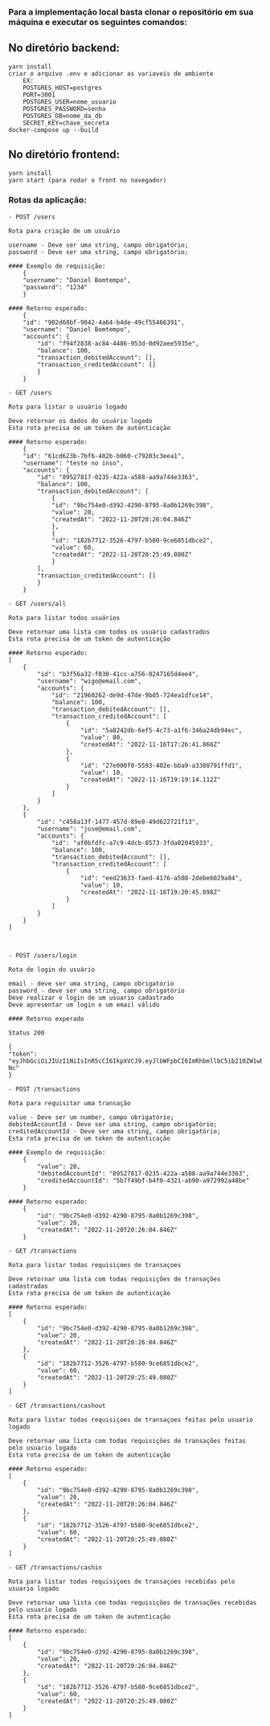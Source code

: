 ### Para a implementação local basta clonar o repositório em sua máquina e executar os seguintes comandos:

## No diretório backend:

    yarn install
    criar o arquivo .env e adicionar as variaveis de ambiente
        EX:
        POSTGRES_HOST=postgres
        PORT=3001
        POSTGRES_USER=nome_usuario
        POSTGRES_PASSWORD=senha
        POSTGRES_DB=nome_da_db
        SECRET_KEY=chave_secreta
    docker-compose up --build

## No diretório frontend:

    yarn install
    yarn start (para rodar o front no navegador)

### Rotas da aplicação:

    - POST /users

    Rota para criação de um usuário

    username - Deve ser uma string, campo obrigatório;
    password - Deve ser uma string, campo obrigatório;

    #### Exemplo de requisição:
        {
        "username": "Daniel Bomtempo",
        "password": "1234"
        }

    #### Retorno esperado:
        {
        "id": "902d68bf-9842-4a64-b4de-49cf55466391",
        "username": "Daniel Bomtempo",
        "accounts": {
    	    "id": "f94f2838-ac84-4486-953d-0d92aee5935e",
    	    "balance": 100,
    	    "transaction_debitedAccount": [],
    	    "transaction_creditedAccount": []
            }
        }

    - GET /users

    Rota para listar o usuário logado

    Deve retornar os dados do usuário logado
    Esta rota precisa de um token de autenticação

    #### Retorno esperado:
        {
        "id": "61cd623b-7bf6-402b-b060-c79203c3eea1",
        "username": "teste no inso",
        "accounts": {
    	    "id": "89527817-0235-422a-a588-aa9a744e3363",
    	    "balance": 100,
    	    "transaction_debitedAccount": [
    		    {
    			"id": "9bc754e0-d392-4290-8795-8a0b1269c398",
    			"value": 20,
    			"createdAt": "2022-11-20T20:26:04.846Z"
    		    },
    		    {
    			"id": "182b7712-3526-4797-b580-9ce6851dbce2",
    			"value": 60,
    			"createdAt": "2022-11-20T20:25:49.080Z"
    		    }
    	    ],
    	    "transaction_creditedAccount": []
            }
        }

    - GET /users/all

    Rota para listar todos usuários

    Deve retornar uma lista com todos os usuário cadastrados
    Esta rota precisa de um token de autenticação

    #### Retorno esperado:
    [
        {
            "id": "b3f56a32-f030-41cc-a756-0247165d4ee4",
            "username": "wigo@email.com",
            "accounts": {
                "id": "21960262-de9d-47de-9bd5-724ea1dfce14",
                "balance": 100,
                "transaction_debitedAccount": [],
                "transaction_creditedAccount": [
                    {
                        "id": "5a8242db-6ef5-4c73-a1f6-346a24db94ec",
                        "value": 80,
                        "createdAt": "2022-11-16T17:26:41.866Z"
                    },
                    {
                        "id": "27e000f0-5593-402e-bba9-a3380791ffd1",
                        "value": 10,
                        "createdAt": "2022-11-16T19:19:14.112Z"
                    }
                ]
            }
        },
        {
            "id": "c458a13f-1477-457d-89e8-49d622721f13",
            "username": "jose@email.com",
            "accounts": {
                "id": "af0bfdfc-a7c9-4dcb-8573-3fda82045933",
                "balance": 100,
                "transaction_debitedAccount": [],
                "transaction_creditedAccount": [
                    {
                        "id": "eed23633-faed-4176-a508-2debe6029a84",
                        "value": 10,
                        "createdAt": "2022-11-16T19:20:45.898Z"
                    }
                ]
            }
        }
    ]



    - POST /users/login

    Rota de login do usuário

    email - deve ser uma string, campo obrigatório
    password - deve ser uma string, campo obrigatório
    Deve realizar o login de um usuario cadastrado
    Deve apresentar um login e um email válido

    #### Retorno experado

    Status 200

    {
    "token": "eyJhbGciOiJIUzI1NiIsInR5cCI6IkpXVCJ9.eyJlbWFpbCI6ImRhbmllbC5ib210ZW1wby5zbUBnbWFpbC5jb20iLCJpYXQiOjE2NjgwMTQ2NTcsImV4cCI6MTY2ODEwMTA1Nywic3ViIjoiMTc5MjRlODEtNWEwYy00Mjc0LWJkNDQtMDEzNzRlNDUxODc3In0._5ueH_dloxZvhbfOwOGK9jIeSzfgSqxN4qJQSkFs-Nc"
    }

    - POST /transactions

    Rota para requisitar uma transação

    value - Deve ser um number, campo obrigatório;
    debitedAccountId - Deve ser uma string, campo obrigatório;
    creditedAccountId - Deve ser uma string, campo obrigatório;
    Esta rota precisa de um token de autenticação

    #### Exemplo de requisição:
        {
            "value": 20,
            "debitedAccountId": "89527817-0235-422a-a588-aa9a744e3363",
            "creditedAccountId": "5b7f49bf-b4f0-4321-ab90-a972992a48be"
        }

    #### Retorno esperado:
        {
            "id": "9bc754e0-d392-4290-8795-8a0b1269c398",
            "value": 20,
            "createdAt": "2022-11-20T20:26:04.846Z"
        }

    - GET /transactions

    Rota para listar todas requisiçoes de transaçoes

    Deve retornar uma lista com todas requisições de transações cadastradas
    Esta rota precisa de um token de autenticação

    #### Retorno esperado:
    [
        {
            "id": "9bc754e0-d392-4290-8795-8a0b1269c398",
            "value": 20,
            "createdAt": "2022-11-20T20:26:04.846Z"
        },
        {
            "id": "182b7712-3526-4797-b580-9ce6851dbce2",
            "value": 60,
            "createdAt": "2022-11-20T20:25:49.080Z"
        }
    ]

    - GET /transactions/cashout

    Rota para listar todas requisiçoes de transaçoes feitas pelo usuario logado

    Deve retornar uma lista com todas requisições de transações feitas pelo usuario logado
    Esta rota precisa de um token de autenticação

    #### Retorno esperado:
    [
        {
            "id": "9bc754e0-d392-4290-8795-8a0b1269c398",
            "value": 20,
            "createdAt": "2022-11-20T20:26:04.846Z"
        },
        {
            "id": "182b7712-3526-4797-b580-9ce6851dbce2",
            "value": 60,
            "createdAt": "2022-11-20T20:25:49.080Z"
        }
    ]

    - GET /transactions/cashin

    Rota para listar todas requisiçoes de transaçoes recebidas pelo usuario logado

    Deve retornar uma lista com todas requisições de transações recebidas pelo usuario logado
    Esta rota precisa de um token de autenticação

    #### Retorno esperado:
    [
        {
            "id": "9bc754e0-d392-4290-8795-8a0b1269c398",
            "value": 20,
            "createdAt": "2022-11-20T20:26:04.846Z"
        },
        {
            "id": "182b7712-3526-4797-b580-9ce6851dbce2",
            "value": 60,
            "createdAt": "2022-11-20T20:25:49.080Z"
        }
    ]

